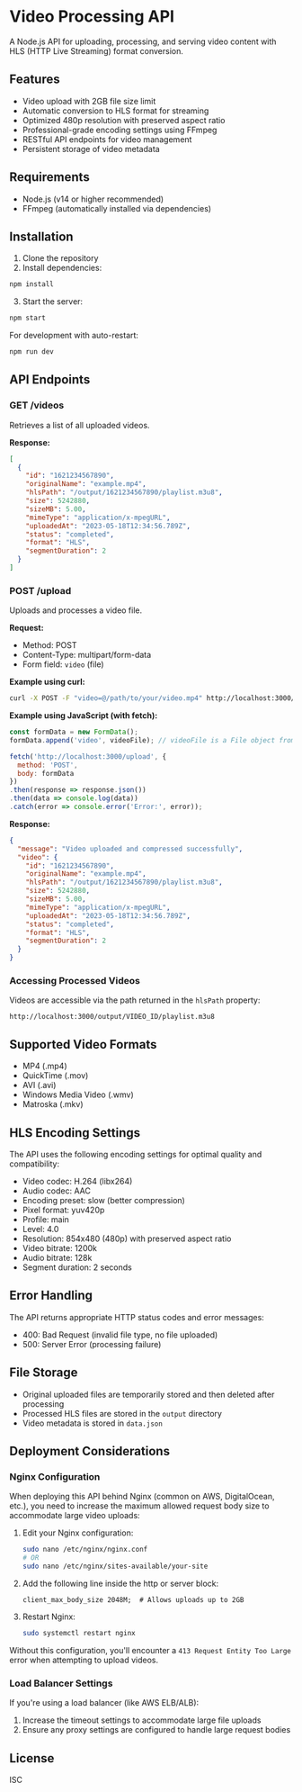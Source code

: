 # Video Processing API

A Node.js API for uploading, processing, and serving video content with HLS (HTTP Live Streaming) format conversion.

## Features

- Video upload with 2GB file size limit
- Automatic conversion to HLS format for streaming
- Optimized 480p resolution with preserved aspect ratio
- Professional-grade encoding settings using FFmpeg
- RESTful API endpoints for video management
- Persistent storage of video metadata

## Requirements

- Node.js (v14 or higher recommended)
- FFmpeg (automatically installed via dependencies)

## Installation

1. Clone the repository
2. Install dependencies:

```bash
npm install
```

3. Start the server:

```bash
npm start
```

For development with auto-restart:

```bash
npm run dev
```

## API Endpoints

### GET /videos

Retrieves a list of all uploaded videos.

**Response:**
```json
[
  {
    "id": "1621234567890",
    "originalName": "example.mp4",
    "hlsPath": "/output/1621234567890/playlist.m3u8",
    "size": 5242880,
    "sizeMB": 5.00,
    "mimeType": "application/x-mpegURL",
    "uploadedAt": "2023-05-18T12:34:56.789Z",
    "status": "completed",
    "format": "HLS",
    "segmentDuration": 2
  }
]
```

### POST /upload

Uploads and processes a video file.

**Request:**
- Method: POST
- Content-Type: multipart/form-data
- Form field: `video` (file)

**Example using curl:**
```bash
curl -X POST -F "video=@/path/to/your/video.mp4" http://localhost:3000/upload
```

**Example using JavaScript (with fetch):**
```javascript
const formData = new FormData();
formData.append('video', videoFile); // videoFile is a File object from input

fetch('http://localhost:3000/upload', {
  method: 'POST',
  body: formData
})
.then(response => response.json())
.then(data => console.log(data))
.catch(error => console.error('Error:', error));
```

**Response:**
```json
{
  "message": "Video uploaded and compressed successfully",
  "video": {
    "id": "1621234567890",
    "originalName": "example.mp4",
    "hlsPath": "/output/1621234567890/playlist.m3u8",
    "size": 5242880,
    "sizeMB": 5.00,
    "mimeType": "application/x-mpegURL",
    "uploadedAt": "2023-05-18T12:34:56.789Z",
    "status": "completed",
    "format": "HLS",
    "segmentDuration": 2
  }
}
```

### Accessing Processed Videos

Videos are accessible via the path returned in the `hlsPath` property:

```
http://localhost:3000/output/VIDEO_ID/playlist.m3u8
```

## Supported Video Formats

- MP4 (.mp4)
- QuickTime (.mov)
- AVI (.avi)
- Windows Media Video (.wmv)
- Matroska (.mkv)

## HLS Encoding Settings

The API uses the following encoding settings for optimal quality and compatibility:

- Video codec: H.264 (libx264)
- Audio codec: AAC
- Encoding preset: slow (better compression)
- Pixel format: yuv420p
- Profile: main
- Level: 4.0
- Resolution: 854x480 (480p) with preserved aspect ratio
- Video bitrate: 1200k
- Audio bitrate: 128k
- Segment duration: 2 seconds

## Error Handling

The API returns appropriate HTTP status codes and error messages:

- 400: Bad Request (invalid file type, no file uploaded)
- 500: Server Error (processing failure)

## File Storage

- Original uploaded files are temporarily stored and then deleted after processing
- Processed HLS files are stored in the `output` directory
- Video metadata is stored in `data.json`

## Deployment Considerations

### Nginx Configuration

When deploying this API behind Nginx (common on AWS, DigitalOcean, etc.), you need to increase the maximum allowed request body size to accommodate large video uploads:

1. Edit your Nginx configuration:
   ```bash
   sudo nano /etc/nginx/nginx.conf
   # OR
   sudo nano /etc/nginx/sites-available/your-site
   ```

2. Add the following line inside the http or server block:
   ```
   client_max_body_size 2048M;  # Allows uploads up to 2GB
   ```

3. Restart Nginx:
   ```bash
   sudo systemctl restart nginx
   ```

Without this configuration, you'll encounter a `413 Request Entity Too Large` error when attempting to upload videos.

### Load Balancer Settings

If you're using a load balancer (like AWS ELB/ALB):

1. Increase the timeout settings to accommodate large file uploads
2. Ensure any proxy settings are configured to handle large request bodies

## License

ISC
